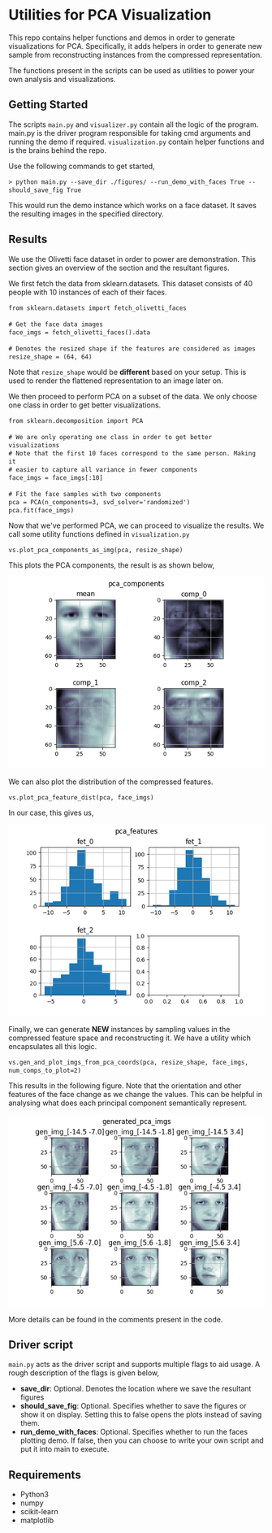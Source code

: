 # Utilities for PCA Visualization

This repo contains helper functions and demos in order to generate visualizations for PCA. Specifically, it adds helpers in order to generate new sample from reconstructing instances from the compressed representation.

The functions present in the scripts can be used as utilities to power your own analysis and visualizations.

## Getting Started

The scripts `main.py` and `visualizer.py` contain all the logic of the program. main.py is the driver program responsible for taking cmd arguments and running the demo if required. `visualization.py` contain helper functions and is the brains behind the repo.

Use the following commands to get started,

	> python main.py --save_dir ./figures/ --run_demo_with_faces True --should_save_fig True

This would run the demo instance which works on a face dataset. It saves the resulting images in the specified directory.

## Results

We use the Olivetti face dataset in order to power are demonstration. This section gives an overview of the section and the resultant figures.

We first fetch the data from sklearn.datasets. This dataset consists of 40 people with 10 instances of each of their faces.
```
from sklearn.datasets import fetch_olivetti_faces

# Get the face data images
face_imgs = fetch_olivetti_faces().data

# Denotes the resized shape if the features are considered as images
resize_shape = (64, 64)
```

Note that `resize_shape` would be **different** based on your setup. This is used to render the flattened representation to an image later on.

We then proceed to perform PCA on a subset of the data. We only choose one class in order to get better visualizations.

```
from sklearn.decomposition import PCA

# We are only operating one class in order to get better visualizations
# Note that the first 10 faces correspond to the same person. Making it
# easier to capture all variance in fewer components
face_imgs = face_imgs[:10]

# Fit the face samples with two components
pca = PCA(n_components=3, svd_solver='randomized')
pca.fit(face_imgs)
```

Now that we've performed PCA, we can proceed to visualize the results. We call some utility functions defined in `visualization.py`

```
vs.plot_pca_components_as_img(pca, resize_shape)
```

This plots the PCA components, the result is as shown below,

![alt text][pca_comps]

We can also plot the distribution of the compressed features.

```
vs.plot_pca_feature_dist(pca, face_imgs)
```

In our case, this gives us,

![alt text][pca_fets]

Finally, we can generate **NEW** instances by sampling values in the compressed feature space and reconstructing it. We have a utility which encapsulates all this logic.

```
vs.gen_and_plot_imgs_from_pca_coords(pca, resize_shape, face_imgs, num_comps_to_plot=2)
```

This results in the following figure. Note that the orientation and other features of the face change as we change the values. This can be helpful in analysing what does each principal component semantically represent. 

![alt text][pca_gen_imgs]

More details can be found in the comments present in the code.

## Driver script

`main.py` acts as the driver script and supports multiple flags to aid usage. A rough description of the flags is given below,

- **save_dir**:  Optional. Denotes the location where we save the resultant figures
- **should_save_fig**: Optional. Specifies whether to save the figures or show it on display. Setting this to false opens the plots instead of saving them.
- **run_demo_with_faces**: Optional. Specifies whether to run the faces plotting demo. If false, then you can choose to write your own script and put it into main to execute.

## Requirements

- Python3
- numpy
- scikit-learn
- matplotlib

[pca_fets]:  https://github.com/nishantrai18/pca_visualization/blob/master/figures/pca_feat_dist.png "PCA feature distribution"
[pca_comps]:  https://github.com/nishantrai18/pca_visualization/blob/master/figures/pca_components.png "PCA components"
[pca_gen_imgs]:  https://github.com/nishantrai18/pca_visualization/blob/master/figures/gen_pca_imgs.png "Generated images"
